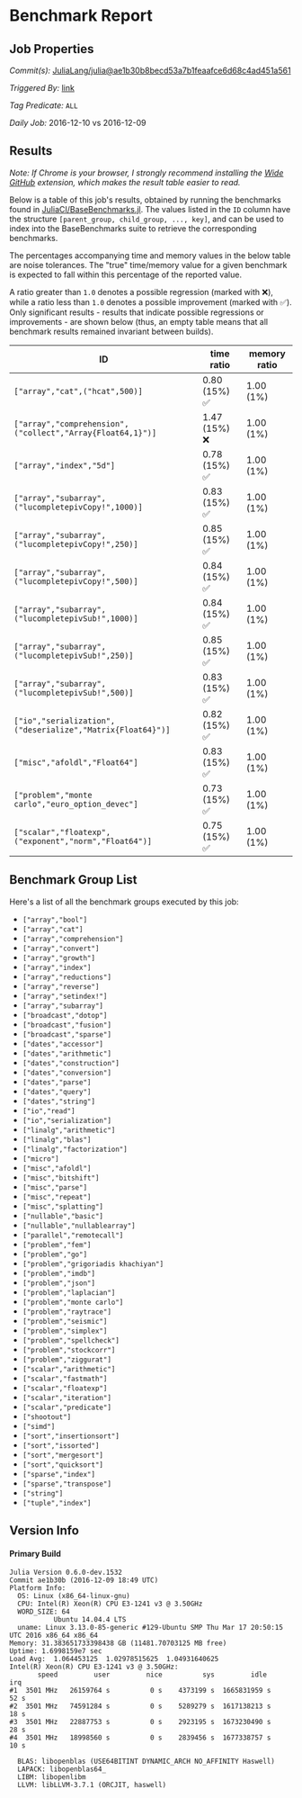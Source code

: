 # Benchmark Report

## Job Properties

*Commit(s):* [JuliaLang/julia@ae1b30b8becd53a7b1feaafce6d68c4ad451a561](https://github.com/JuliaLang/julia/commit/ae1b30b8becd53a7b1feaafce6d68c4ad451a561)

*Triggered By:* [link](https://github.com/JuliaLang/julia/commit/ae1b30b8becd53a7b1feaafce6d68c4ad451a561#commitcomment-20142892)

*Tag Predicate:* `ALL`

*Daily Job:* 2016-12-10 vs 2016-12-09

## Results

*Note: If Chrome is your browser, I strongly recommend installing the [Wide GitHub](https://chrome.google.com/webstore/detail/wide-github/kaalofacklcidaampbokdplbklpeldpj?hl=en)
extension, which makes the result table easier to read.*

Below is a table of this job's results, obtained by running the benchmarks found in
[JuliaCI/BaseBenchmarks.jl](https://github.com/JuliaCI/BaseBenchmarks.jl). The values
listed in the `ID` column have the structure `[parent_group, child_group, ..., key]`,
and can be used to index into the BaseBenchmarks suite to retrieve the corresponding
benchmarks.

The percentages accompanying time and memory values in the below table are noise tolerances. The "true"
time/memory value for a given benchmark is expected to fall within this percentage of the reported value.

A ratio greater than `1.0` denotes a possible regression (marked with :x:), while a ratio less
than `1.0` denotes a possible improvement (marked with :white_check_mark:). Only significant results - results
that indicate possible regressions or improvements - are shown below (thus, an empty table means that all
benchmark results remained invariant between builds).

| ID | time ratio | memory ratio |
|----|------------|--------------|
| `["array","cat",("hcat",500)]` | 0.80 (15%) :white_check_mark: | 1.00 (1%)  |
| `["array","comprehension",("collect","Array{Float64,1}")]` | 1.47 (15%) :x: | 1.00 (1%)  |
| `["array","index","5d"]` | 0.78 (15%) :white_check_mark: | 1.00 (1%)  |
| `["array","subarray",("lucompletepivCopy!",1000)]` | 0.83 (15%) :white_check_mark: | 1.00 (1%)  |
| `["array","subarray",("lucompletepivCopy!",250)]` | 0.85 (15%) :white_check_mark: | 1.00 (1%)  |
| `["array","subarray",("lucompletepivCopy!",500)]` | 0.84 (15%) :white_check_mark: | 1.00 (1%)  |
| `["array","subarray",("lucompletepivSub!",1000)]` | 0.84 (15%) :white_check_mark: | 1.00 (1%)  |
| `["array","subarray",("lucompletepivSub!",250)]` | 0.85 (15%) :white_check_mark: | 1.00 (1%)  |
| `["array","subarray",("lucompletepivSub!",500)]` | 0.83 (15%) :white_check_mark: | 1.00 (1%)  |
| `["io","serialization",("deserialize","Matrix{Float64}")]` | 0.82 (15%) :white_check_mark: | 1.00 (1%)  |
| `["misc","afoldl","Float64"]` | 0.83 (15%) :white_check_mark: | 1.00 (1%)  |
| `["problem","monte carlo","euro_option_devec"]` | 0.73 (15%) :white_check_mark: | 1.00 (1%)  |
| `["scalar","floatexp",("exponent","norm","Float64")]` | 0.75 (15%) :white_check_mark: | 1.00 (1%)  |

## Benchmark Group List

Here's a list of all the benchmark groups executed by this job:

- `["array","bool"]`
- `["array","cat"]`
- `["array","comprehension"]`
- `["array","convert"]`
- `["array","growth"]`
- `["array","index"]`
- `["array","reductions"]`
- `["array","reverse"]`
- `["array","setindex!"]`
- `["array","subarray"]`
- `["broadcast","dotop"]`
- `["broadcast","fusion"]`
- `["broadcast","sparse"]`
- `["dates","accessor"]`
- `["dates","arithmetic"]`
- `["dates","construction"]`
- `["dates","conversion"]`
- `["dates","parse"]`
- `["dates","query"]`
- `["dates","string"]`
- `["io","read"]`
- `["io","serialization"]`
- `["linalg","arithmetic"]`
- `["linalg","blas"]`
- `["linalg","factorization"]`
- `["micro"]`
- `["misc","afoldl"]`
- `["misc","bitshift"]`
- `["misc","parse"]`
- `["misc","repeat"]`
- `["misc","splatting"]`
- `["nullable","basic"]`
- `["nullable","nullablearray"]`
- `["parallel","remotecall"]`
- `["problem","fem"]`
- `["problem","go"]`
- `["problem","grigoriadis khachiyan"]`
- `["problem","imdb"]`
- `["problem","json"]`
- `["problem","laplacian"]`
- `["problem","monte carlo"]`
- `["problem","raytrace"]`
- `["problem","seismic"]`
- `["problem","simplex"]`
- `["problem","spellcheck"]`
- `["problem","stockcorr"]`
- `["problem","ziggurat"]`
- `["scalar","arithmetic"]`
- `["scalar","fastmath"]`
- `["scalar","floatexp"]`
- `["scalar","iteration"]`
- `["scalar","predicate"]`
- `["shootout"]`
- `["simd"]`
- `["sort","insertionsort"]`
- `["sort","issorted"]`
- `["sort","mergesort"]`
- `["sort","quicksort"]`
- `["sparse","index"]`
- `["sparse","transpose"]`
- `["string"]`
- `["tuple","index"]`

## Version Info

#### Primary Build

```
Julia Version 0.6.0-dev.1532
Commit ae1b30b (2016-12-09 18:49 UTC)
Platform Info:
  OS: Linux (x86_64-linux-gnu)
  CPU: Intel(R) Xeon(R) CPU E3-1241 v3 @ 3.50GHz
  WORD_SIZE: 64
           Ubuntu 14.04.4 LTS
  uname: Linux 3.13.0-85-generic #129-Ubuntu SMP Thu Mar 17 20:50:15 UTC 2016 x86_64 x86_64
Memory: 31.383651733398438 GB (11481.70703125 MB free)
Uptime: 1.6998159e7 sec
Load Avg:  1.064453125  1.02978515625  1.04931640625
Intel(R) Xeon(R) CPU E3-1241 v3 @ 3.50GHz: 
       speed         user         nice          sys         idle          irq
#1  3501 MHz   26159764 s          0 s    4373199 s  1665831959 s         52 s
#2  3501 MHz   74591284 s          0 s    5289279 s  1617138213 s         18 s
#3  3501 MHz   22887753 s          0 s    2923195 s  1673230490 s         28 s
#4  3501 MHz   18998560 s          0 s    2839456 s  1677338757 s         10 s

  BLAS: libopenblas (USE64BITINT DYNAMIC_ARCH NO_AFFINITY Haswell)
  LAPACK: libopenblas64_
  LIBM: libopenlibm
  LLVM: libLLVM-3.7.1 (ORCJIT, haswell)

```
